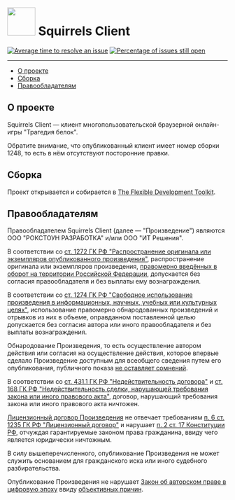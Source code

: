 # <img src="https://isoviet.github.io/media/icons/nut/icon.svg" height="64"> Squirrels Client

[![Average time to resolve an issue](http://isitmaintained.com/badge/resolution/isoviet/sq-client.svg)](http://isitmaintained.com/project/isoviet/sq-client "Average time to resolve an issue") [![Percentage of issues still open](http://isitmaintained.com/badge/open/isoviet/sq-client.svg)](http://isitmaintained.com/project/isoviet/sq-client "Percentage of issues still open")

--------------

* [О проекте](#о-проекте)
* [Сборка](#сборка)
* [Правообладателям](#правообладателям)

## О проекте
Squirrels Client — клиент многопользовательской браузерной онлайн-игры "Трагедия белок".

Обратите внимание, что опубликованный клиент имеет номер сборки 1248, то есть в нём отсутствуют посторонние правки.

## Сборка
Проект открывается и собирается в [The Flexible Development Toolkit](https://fdt.powerflasher.com/).

## Правообладателям
Правообладателем Squirrels Client (далее — "Произведение") являются ООО "РОКСТОУН РАЗРАБОТКА" и/или ООО "ИТ Решения".

В соответствии со [ст. 1272 ГК РФ "Распространение оригинала или экземпляров опубликованного произведения"](https://www.consultant.ru/document/cons_doc_LAW_64629/4196a25c535129cb15bc719721993fd8acedbf3a/), распространение оригинала или экземпляров произведения, [правомерно введённых в оборот на территории Российской Федерации](https://www.consultant.ru/document/cons_doc_LAW_64629/ca5bad21533745bc8f4ad6f42607820dd60a1436/), допускается без согласия правообладателя и без выплаты ему вознаграждения.

В соответствии со [ст. 1274 ГК РФ "Свободное использование произведения в информационных, научных, учебных или культурных целях"](https://www.consultant.ru/document/cons_doc_LAW_64629/84bbd636598a59112a4fe972432343dd4f51da1d/), использование правомерно обнародованных произведений и отрывков из них в объеме, оправданном поставленной целью допускается без согласия автора или иного правообладателя и без выплаты вознаграждения.

Обнародование Произведения, то есть осуществление автором действия или согласия на осуществление действия, которое впервые сделало Произведение доступным для всеобщего сведения путем его опубликования, публичного показа [не оставляет сомнений](https://web.archive.org/web/20230123122746/https://github.com/ROCKSTONEDEV/sq-client).

В соответствии со [ст. 431.1 ГК РФ "Недействительность договора"](https://www.consultant.ru/document/cons_doc_LAW_5142/30c283c35a52d0487d7a406b656bac2d8e8d3f50/) и [ст. 168 ГК РФ "Недействительность сделки, нарушающей требования закона или иного правового акта"](https://www.consultant.ru/document/cons_doc_LAW_5142/183678d2113457065c42784a5633890012a9a37c/), договор, нарушающий требования закона или иного правового акта ничтожен.

[Лицензионный договор Произведения](https://github.com/isoviet/sq-client/LICENSE.md) не отвечает требованиям [п. 6 ст. 1235 ГК РФ "Лицензионный договор"](https://www.consultant.ru/document/cons_doc_LAW_64629/640cbca01ece35bc535ffe5e6d96b7988d2daf6b/) и нарушает [п. 2 ст. 17 Конституции РФ](https://www.consultant.ru/document/cons_doc_LAW_28399/d94e831070f1b26a082b3517d51e9e4c348fc419/), отчуждая гарантируемые законом права гражданина, ввиду чего является юридически ничтожным.

В силу вышеперечисленного, опубликование Произведения не может служить основанием для гражданского иска или иного судебного разбирательства.

Опубликование Произведения не нарушает [Закон об авторском праве в цифровую эпоху](https://ru.wikipedia.org/wiki/Digital_Millennium_Copyright_Act) ввиду [объективных причин](https://ru.wikipedia.org/wiki/Добросовестное_использование).